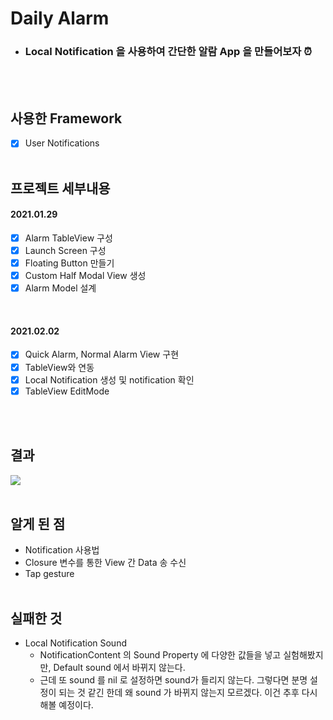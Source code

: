 # Daily Alarm
- ### Local Notification 을 사용하여 간단한 알람 App 을 만들어보자 ⏰

<br><br>

## 사용한 Framework
- [x] User Notifications
<br><br>

## 프로젝트 세부내용

#### 2021.01.29
- [x] Alarm TableView 구성
- [x] Launch Screen 구성
- [x] Floating Button 만들기
- [x] Custom Half Modal View 생성
- [x] Alarm Model 설계
<br>

#### 2021.02.02
- [x] Quick Alarm, Normal Alarm View 구현
- [x] TableView와 연동
- [x] Local Notification 생성 및 notification 확인
- [x] TableView EditMode 

<br><br>


## 결과
![](https://images.velog.io/images/sangwoo24/post/cae5d07b-94e8-407d-b8ef-99e87f5d56fe/ezgif.com-resize.gif)
<br><br>

## 알게 된 점

- Notification 사용법
- Closure 변수를 통한 View 간 Data 송 수신
- Tap gesture
<br><br>


## 실패한 것

- Local Notification Sound
  - NotificationContent 의 Sound Property 에 다양한 값들을 넣고 실험해봤지만, Default sound 에서 바뀌지 않는다.
  - 근데 또 sound 를 nil 로 설정하면 sound가 들리지 않는다. 그렇다면 분명 설정이 되는 것 같긴 한데 왜 sound 가 바뀌지 않는지 모르겠다. 이건 추후 다시 해볼 예정이다.